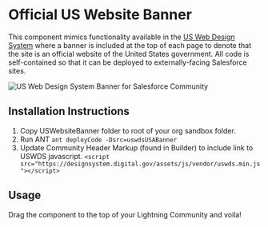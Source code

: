 # Official US Website Banner

This component mimics functionality available in the [US Web Design System](https://designsystem.digital.gov) where a banner is included at the top of each page to denote that the site is an official website of the United States government. All code is self-contained so that it can be deployed to externally-facing Salesforce sites.

![US Web Design System Banner for Salesforce Community](banner-on-community.png)

## Installation Instructions

1. Copy USWebsiteBanner folder to root of your org sandbox folder.
1. Run ANT `ant deployCode -Dsrc=uswdsUSABanner`
1. Update Community Header Markup (found in Builder) to include link to USWDS javascript. `<script src="https://designsystem.digital.gov/assets/js/vendor/uswds.min.js"></script>`

## Usage
Drag the component to the top of your Lightning Community and voila!
